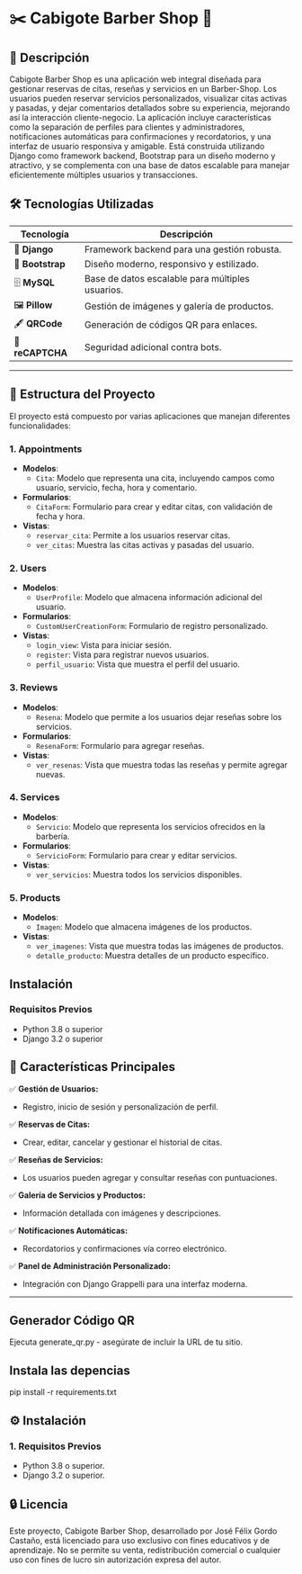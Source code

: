 # ✂️ **Cabigote Barber Shop** 🌟

## 📝 **Descripción**

Cabigote Barber Shop es una aplicación web integral diseñada para gestionar reservas de citas, reseñas y servicios en un Barber-Shop. Los usuarios pueden reservar servicios personalizados, visualizar citas activas y pasadas, y dejar comentarios detallados sobre su experiencia, mejorando así la interacción cliente-negocio. La aplicación incluye características como la separación de perfiles para clientes y administradores, notificaciones automáticas para confirmaciones y recordatorios, y una interfaz de usuario responsiva y amigable. Está construida utilizando Django como framework backend, Bootstrap para un diseño moderno y atractivo, y se complementa con una base de datos escalable para manejar eficientemente múltiples usuarios y transacciones.

## 🛠️ **Tecnologías Utilizadas**

| **Tecnología**    | **Descripción**                                |
|--------------------|-----------------------------------------------|
| 🐍 **Django**      | Framework backend para una gestión robusta.  |
| 🎨 **Bootstrap**   | Diseño moderno, responsivo y estilizado.     |
| 🗄️ **MySQL**        | Base de datos escalable para múltiples usuarios. |
| 🖼️ **Pillow**      | Gestión de imágenes y galería de productos.  |
| 🖋️ **QRCode**      | Generación de códigos QR para enlaces.       |
| 🔐 **reCAPTCHA**   | Seguridad adicional contra bots.             |

---

## 📂 **Estructura del Proyecto**

El proyecto está compuesto por varias aplicaciones que manejan diferentes funcionalidades:

### 1. Appointments

- **Modelos**: 
  - `Cita`: Modelo que representa una cita, incluyendo campos como usuario, servicio, fecha, hora y comentario.
- **Formularios**: 
  - `CitaForm`: Formulario para crear y editar citas, con validación de fecha y hora.
- **Vistas**: 
  - `reservar_cita`: Permite a los usuarios reservar citas.
  - `ver_citas`: Muestra las citas activas y pasadas del usuario.

### 2. Users

- **Modelos**: 
  - `UserProfile`: Modelo que almacena información adicional del usuario.
- **Formularios**: 
  - `CustomUserCreationForm`: Formulario de registro personalizado.
- **Vistas**: 
  - `login_view`: Vista para iniciar sesión.
  - `register`: Vista para registrar nuevos usuarios.
  - `perfil_usuario`: Vista que muestra el perfil del usuario.

### 3. Reviews

- **Modelos**: 
  - `Resena`: Modelo que permite a los usuarios dejar reseñas sobre los servicios.
- **Formularios**: 
  - `ResenaForm`: Formulario para agregar reseñas.
- **Vistas**: 
  - `ver_resenas`: Vista que muestra todas las reseñas y permite agregar nuevas.

### 4. Services

- **Modelos**: 
  - `Servicio`: Modelo que representa los servicios ofrecidos en la barbería.
- **Formularios**: 
  - `ServicioForm`: Formulario para crear y editar servicios.
- **Vistas**: 
  - `ver_servicios`: Muestra todos los servicios disponibles.

### 5. Products

- **Modelos**: 
  - `Imagen`: Modelo que almacena imágenes de los productos.
- **Vistas**: 
  - `ver_imagenes`: Vista que muestra todas las imágenes de productos.
  - `detalle_producto`: Muestra detalles de un producto específico.

## Instalación

### Requisitos Previos

- Python 3.8 o superior
- Django 3.2 o superior

## 🚀 **Características Principales**

✅ **Gestión de Usuarios:**
- Registro, inicio de sesión y personalización de perfil.

✅ **Reservas de Citas:**
- Crear, editar, cancelar y gestionar el historial de citas.

✅ **Reseñas de Servicios:**
- Los usuarios pueden agregar y consultar reseñas con puntuaciones.

✅ **Galería de Servicios y Productos:**
- Información detallada con imágenes y descripciones.

✅ **Notificaciones Automáticas:**
- Recordatorios y confirmaciones vía correo electrónico.

✅ **Panel de Administración Personalizado:**
- Integración con Django Grappelli para una interfaz moderna.

---

## Generador Código QR

Ejecuta generate_qr.py - asegúrate de incluir la URL de tu sitio.


## Instala las depencias

pip install -r requirements.txt

## ⚙️ **Instalación**

### **1. Requisitos Previos**
- Python 3.8 o superior.
- Django 3.2 o superior.


## 🔒 Licencia

Este proyecto, Cabigote Barber Shop, desarrollado por José Félix Gordo Castaño, está licenciado para uso exclusivo con fines educativos y de aprendizaje. No se permite su venta, redistribución comercial o cualquier uso con fines de lucro sin autorización expresa del autor.




